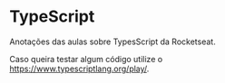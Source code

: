 # TypeScript
Anotações das aulas sobre TypesScript da Rocketseat.

Caso queira testar algum código utilize o https://www.typescriptlang.org/play/.

